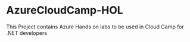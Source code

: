 # AzureCloudCamp-HOL
This Project contains Azure Hands on labs to be used in Cloud Camp for .NET developers
